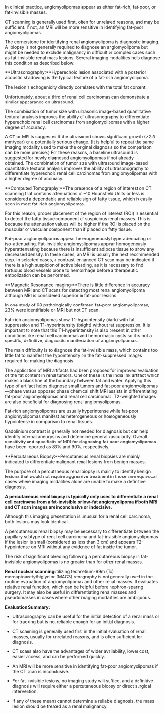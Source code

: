 In clinical practice, angiomyolipomas appear as either fat-rich, fat-poor, or fat-invisible masses.

CT scanning is generally used first, often for unrelated reasons, and may be sufficient. If not, an MRI will be more sensitive in identifying fat-poor angiomyolipomas.

The cornerstone for identifying renal angiomyolipoma is diagnostic imaging. A  biopsy is not generally required to diagnose an angiomyolipoma but might be needed to exclude malignancy in difficult or complex cases such as fat-invisible renal mass lesions. Several imaging modalities help diagnose this condition as described below:

**Ultrasonography:**Hyperechoic lesion associated with a posterior acoustic shadowing is the typical feature of a fat-rich angiomyolipoma.

The lesion's echogenicity directly correlates with the total fat content.

Unfortunately, about a third of renal cell carcinomas can demonstrate a similar appearance on ultrasound.

The combination of tumor size with ultrasonic image-based quantitative textural analysis improves the ability of ultrasonography to differentiate hyperechoic renal cell carcinomas from angiomyolipomas with a higher degree of accuracy.

A CT or MRI is suggested if the ultrasound shows significant growth (>2.5 mm/year) or a potentially serious change. (It is helpful to repeat the same imaging modality used to make the original diagnosis so the comparison can be more precise.) For these reasons, a baseline ultrasound is suggested for newly diagnosed angiomyolipomas if not already obtained. The combination of tumor size with ultrasound image-based quantitative textural analysis improves the ability of ultrasonography to differentiate hyperechoic renal cell carcinomas from angiomyolipomas with a higher degree of accuracy.

**Computed Tomography:**The presence of a region of interest on CT scanning that contains attenuations of –10 Hounsfield Units or less is considered a dependable and reliable sign of fatty tissue, which is easily seen in most fat-rich angiomyolipomas.

For this reason, proper placement of the region of interest (ROI) is essential to detect the fatty tissue component of suspicious renal masses. This is because the attenuation values will be higher if the ROI is placed on the muscular or vascular component than if placed on fatty tissue.

Fat-poor angiomyolipomas appear heterogeneously hyperattenuating or iso-attenuating. Fat-invisible angiomyolipomas appear homogenously hyperattenuating because there is insufficient adipose tissue to show any decreased density. In these cases, an MRI is usually the next recommended step. In selected cases, a contrast-enhanced CT scan may be indicated if there is a high suspicion of active bleeding, as it is necessary to find tortuous blood vessels prone to hemorrhage before a therapeutic embolization can be performed.

**Magnetic Resonance Imaging:**There is little difference in accuracy between MRI and CT scans for detecting most renal angiomyolipoma although MRI is considered superior in fat-poor lesions.

In one study of 98 pathologically confirmed fat-poor angiomyolipomas, 23% were identifiable on MRI but not CT scan.

Fat-rich angiomyolipomas show T1-hypointensity (dark) with fat suppression and T1-hyperintensity (bright) without fat suppression. It is important to note that this T1-hyperintensity is also present in other conditions like renal cell carcinomas and hemorrhagic cysts so it is not a specific, definitive, diagnostic manifestation of angiomyolipomas.

The main difficulty is to diagnose the fat-invisible mass, which contains too little fat to manifest the hypointensity on the fat-suppressed images required for making the diagnosis.

The application of MRI artifacts had been proposed for improved evaluation of the fat content in renal tumors. One of these is the India ink artifact which makes a black line at the boundary between fat and water. Applying this type of artifact helps diagnose small tumors and fat-poor angiomyolipomas—phase versus opposed phase chemical shift MRI assists in differentiating fat-poor angiomyolipomas and renal cell carcinomas. T2-weighted images are also beneficial for diagnosing renal angiomyolipomas.

Fat-rich angiomyolipomas are usually hyperintense while fat-poor angiomyolipomas manifest as heterogeneous or homogeneously hypointense in comparison to renal tissues.

Gadolinium contrast is generally not needed for diagnosis but can help identify internal aneurysms and determine general vascularity. Overall sensitivity and specificity of MRI for diagnosing fat-poor angiomyolipomas have been reported as 83% and 90%, respectively.

**Percutaneous Biopsy:**Percutaneous renal biopsies are mainly indicated to differentiate malignant renal lesions from benign masses.

The purpose of a percutaneous renal biopsy is mainly to identify benign lesions that would not require aggressive treatment in those rare equivocal cases where imaging modalities alone are unable to make a definitive diagnosis.

**A percutaneous renal biopsy is typically only used to differentiate a renal cell carcinoma from a fat-invisible or low-fat angiomyolipoma if both MRI and CT scan images are inconclusive or indecisive.**

Although this imaging presentation is unusual for a renal cell carcinoma, both lesions may look identical.

A percutaneous renal biopsy may be necessary to differentiate between the papillary subtype of renal cell carcinoma and fat-invisible angiomyolipomas if the lesion is small (considered as less than 3 cm) and appears T2-hypointense on MRI without any evidence of fat inside the tumor.

The risk of significant bleeding following a percutaneous biopsy in fat-invisible angiomyolipomas is no greater than for other renal masses.

**Renal nuclear scanning**utilizing technetium-99m (Tc) mercaptoacetythiglycine (MAG3) renography is not generally used in the routine evaluation of angiomyolipomas and other renal masses. It evaluates relative renal function, which can be helpful before nephron-sparing surgery. It may also be useful in differentiating renal masses and pseudomasses in cases where other imaging modalities are ambiguous.

**Evaluation Summary:**

- Ultrasonography can be useful for the initial detection of a renal mass or for tracking but is not reliable enough for an initial diagnosis.

- CT scanning is generally used first in the initial evaluation of renal masses, usually for unrelated reasons, and is often sufficient for diagnosis.

- CT scans also have the advantages of wider availability, lower cost, easier access, and can be performed quickly.

- An MRI will be more sensitive in identifying fat-poor angiomyolipomas if the CT scan is inconclusive.

- For fat-invisible lesions, no imaging study will suffice, and a definitive diagnosis will require either a percutaneous biopsy or direct surgical intervention.

- If any of these means cannot determine a reliable diagnosis, the mass lesion should be treated as a renal malignancy.